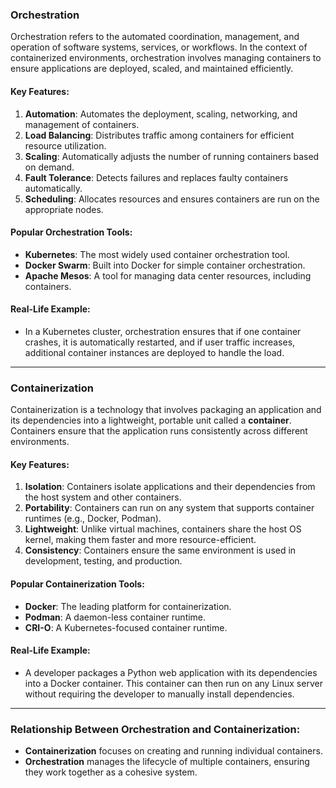 

### **Orchestration**

Orchestration refers to the automated coordination, management, and operation of software systems, services, or workflows. In the context of containerized environments, orchestration involves managing containers to ensure applications are deployed, scaled, and maintained efficiently.

#### Key Features:

1. **Automation**: Automates the deployment, scaling, networking, and management of containers.
2. **Load Balancing**: Distributes traffic among containers for efficient resource utilization.
3. **Scaling**: Automatically adjusts the number of running containers based on demand.
4. **Fault Tolerance**: Detects failures and replaces faulty containers automatically.
5. **Scheduling**: Allocates resources and ensures containers are run on the appropriate nodes.

#### Popular Orchestration Tools:

- **Kubernetes**: The most widely used container orchestration tool.
- **Docker Swarm**: Built into Docker for simple container orchestration.
- **Apache Mesos**: A tool for managing data center resources, including containers.

#### Real-Life Example:

- In a Kubernetes cluster, orchestration ensures that if one container crashes, it is automatically restarted, and if user traffic increases, additional container instances are deployed to handle the load.

---

### **Containerization**

Containerization is a technology that involves packaging an application and its dependencies into a lightweight, portable unit called a **container**. Containers ensure that the application runs consistently across different environments.

#### Key Features:

1. **Isolation**: Containers isolate applications and their dependencies from the host system and other containers.
2. **Portability**: Containers can run on any system that supports container runtimes (e.g., Docker, Podman).
3. **Lightweight**: Unlike virtual machines, containers share the host OS kernel, making them faster and more resource-efficient.
4. **Consistency**: Containers ensure the same environment is used in development, testing, and production.

#### Popular Containerization Tools:

- **Docker**: The leading platform for containerization.
- **Podman**: A daemon-less container runtime.
- **CRI-O**: A Kubernetes-focused container runtime.

#### Real-Life Example:

- A developer packages a Python web application with its dependencies into a Docker container. This container can then run on any Linux server without requiring the developer to manually install dependencies.

---

### **Relationship Between Orchestration and Containerization**:

- **Containerization** focuses on creating and running individual containers.
- **Orchestration** manages the lifecycle of multiple containers, ensuring they work together as a cohesive system.



